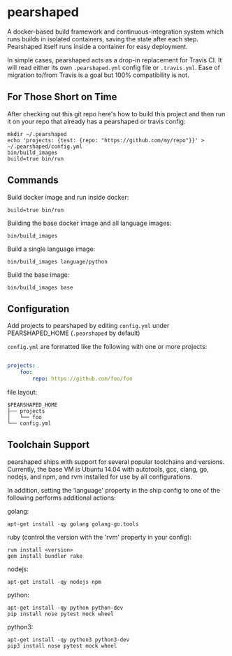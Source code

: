 pearshaped
==========

A docker-based build framework and continuous-integration system which runs
builds in isolated containers, saving the state after each step.
Pearshaped itself runs inside a container for easy deployment.

In simple cases, pearshaped acts as a drop-in replacement for Travis CI.
It will read either its own `.pearshaped.yml` config file or `.travis.yml`.
Ease of migration to/from Travis is a goal but 100% compatibility is not.

For Those Short on Time
-----------------------

After checking out this git repo here's how to build this project and
then run it on your repo that already has a pearshaped or travis config:

    mkdir ~/.pearshaped
    echo 'projects: {test: {repo: "https://github.com/my/repo"}}' > ~/.pearshaped/config.yml
    bin/build_images
    build=true bin/run


Commands
--------

Build docker image and run inside docker:

    build=true bin/run

Building the base docker image and all language images:

    bin/build_images

Build a single language image:

    bin/build_images language/python

Build the base image:

    bin/build_images base

Configuration
-------------

Add projects to pearshaped by editing `config.yml` under PEARSHAPED_HOME (`.pearshaped` by default)

`config.yml` are formatted like the following with one or more projects:

```yaml

projects:
    foo:
        repo: https://github.com/foo/foo

```

file layout:
```
$PEARSHAPED_HOME
├── projects
│   └── foo
└── config.yml
```

Toolchain Support
-----------------

pearshaped ships with support for several popular toolchains and versions.
Currently, the base VM is Ubuntu 14.04 with autotools, gcc, clang, go,
nodejs, and npm, and rvm installed for use by all configurations.

In addition, setting the 'language' property in the ship config to one
of the following performs additional actions:

golang:

    apt-get install -qy golang golang-go.tools

ruby (control the version with the 'rvm' property in your config):

    rvm install <version>
    gem install bundler rake

nodejs:

    apt-get install -qy nodejs npm

python:

    apt-get install -qy python python-dev
    pip install nose pytest mock wheel

python3:

    apt-get install -qy python3 python3-dev
    pip3 install nose pytest mock wheel
